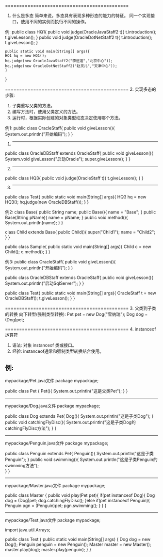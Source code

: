 ============================================

1. 什么是多态
简单来说，多态具有表现多种形态的能力的特征。
同一个实现接口，使用不同的实例而执行不同的操作。

例:
public class HQ1{
    public void judge(OracleJavaStaff2 t){
	t.introduction();
	t.giveLesson();
    }
    public void judge(OracleDotNetStaff2 t){
	t.introduction();
	t.giveLesson();
    }

    public static void main(String[] args){
	HQ1 hq = new HQ1();
	hq.judge(new OracleJavaStaff2("李逍遥","北京中心"));
	hq.judge(new OracleDotNetStaff2("赵灵儿","天津中心"));
    }
}


============================================
2. 实现多态的步骤:
1) 子类重写父类的方法。
2) 编写方法时，使用父类定义的方法。
3) 运行时，根据实际创建的对象类型动态决定使用哪个方法。

例1:
public class OracleStaff{
    public void giveLesson(){
	System.out.println("开始编码");
    }
}

1) ----------
public class OracleDBStaff extends OracleStaff{
    public void giveLesson(){
	System.void giveLesson("启动Oracle");
	super.giveLesson();
    }
}

2) ----------
public class HQ3{
    public void judge(OracleStaff t){
	t.giveLesson();
    }
}

3) ----------
public class Test{
    public static void main(String[] args){
	HQ3 hq = new HQ3();
	hq.judge(new OracleDBStaff());
    }
}

例2:
class Base{
    public String name;
    public Base(){
	name = "Base";
    }
    public Base(String pName){
	name = pName;
    }
    public void method(){
	System.out.println(name);
    }
}

class Child extends Base{
    public Child(){
	super("Child1");
	name = "Child2";
    }
}

public class Sample{
    public static void main(String[] args){
	Child c = new Child();
	c.method();
    }
}

例3:
public class OracleStaff{
    public void giveLesson(){
	System.out.println("开始编码");
    }
}

public class OracleDBStaff extends OracleStaff{
    public void giveLesson(){
	System.out.println("启动SqlServer");
    }
}

public class Test{
    public static void main(String[] args){
	OracleStaff t = new OracleDBStaff();
	t.giveLesson();
    }
}


============================================
3. 父类到子类的转换
向下转型(强制类型转换):
Pet pet = new Dog("雪纳瑞");
Dog dog = (Dog)pet;


============================================
4. instanceof运算符
1) 语法: 对象 instanceof 类或接口。
2) 经验: instanceof通常和强制类型转换结合使用。

例:
---------------------
mypackage/Pet.java文件
package mypackage;

public class Pet {
	Pet(){
		System.out.println("这是父类Pet");
	}
}

---------------------
mypackage/Dog.java文件
package mypackage;

public class Dog extends Pet{
	Dog(){
		System.out.println("这是子类Dog");
	}
	public void catchingFlyDisc(){
		System.out.println("这是子类Dog的catchingFlyDisc方法");
	}
}

---------------------
mypackage/Penguin.java文件
package mypackage;

public class Penguin extends Pet{
	Penguin(){
		System.out.println("这是子类Penguin");
	}
	public void swimming(){
	    System.out.println("这是子类Penguin的swimming方法");	
	}
}

---------------------
mypackage/Master.java文件
package mypackage;

public class Master {
	public void play(Pet pet){
		if(pet instanceof Dog){
			Dog dog = (Dog)pet;
			dog.catchingFlyDisc();
		}else if(pet instanceof Penguin){
			Penguin pgn = (Penguin)pet;
			pgn.swimming();
		}
	}
}

---------------------
mypackage/Test.java文件
package mypackage;

import java.util.Arrays;

public class Test {
	public static void main(String[] args) {
		Dog dog = new Dog();
		Penguin penguin = new Penguin();
		Master master = new Master();
		master.play(dog);
		master.play(penguin);
	}
}

